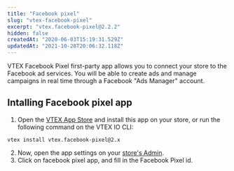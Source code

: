 ```yaml
---
title: "Facebook pixel"
slug: "vtex-facebook-pixel"
excerpt: "vtex.facebook-pixel@2.2.2"
hidden: false
createdAt: "2020-06-03T15:19:31.529Z"
updatedAt: "2021-10-28T20:06:32.118Z"
---
```

VTEX Facebook Pixel first-party app allows you to connect your store to the Facebook ad services. You will be able to create ads and manage campaigns in real time through a Facebook "Ads Manager" account.

## Intalling Facebook pixel app

1. Open the [VTEX App Store](https://apps.vtex.com/vtex-facebook-pixel/p) and install this app on your store, or run the following command on the VTEX IO CLI:

```
vtex install vtex.facebook-pixel@2.x
```

2. Now, open the app settings on your [store's Admin](https://your-store-name.myvtex.com/admin/apps).
3. Click on facebook pixel app, and fill in the Facebook Pixel id.